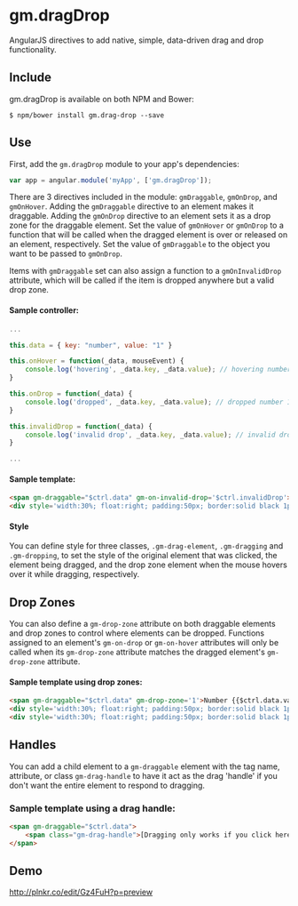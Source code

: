 # gm.dragDrop
AngularJS directives to add native, simple, data-driven drag and drop functionality.

## Include
gm.dragDrop is available on both NPM and Bower:

    $ npm/bower install gm.drag-drop --save

## Use
First, add the `gm.dragDrop` module to your app's dependencies:

```javascript
var app = angular.module('myApp', ['gm.dragDrop']);
```

There are 3 directives included in the module: `gmDraggable`, `gmOnDrop`, and `gmOnHover`. Adding the `gmDraggable` directive to an element makes it draggable. Adding the `gmOnDrop` directive to an element sets it as a drop zone for the draggable element. Set the value of `gmOnHover` or `gmOnDrop` to a function that will be called when the dragged element is over or released on an element, respectively. Set the value of `gmDraggable` to the object you want to be passed to `gmOnDrop`.

Items with `gmDraggable` set can also assign a function to a `gmOnInvalidDrop` attribute, which will be called if the item is dropped anywhere but a valid drop zone.

#### Sample controller:
```javascript
...

this.data = { key: "number", value: "1" }

this.onHover = function(_data, mouseEvent) {
    console.log('hovering', _data.key, _data.value); // hovering number 1
}

this.onDrop = function(_data) {
    console.log('dropped', _data.key, _data.value); // dropped number 1
}

this.invalidDrop = function(_data) {
    console.log('invalid drop', _data.key, _data.value); // invalid drop number 1
}

...
```

#### Sample template:
```html
<span gm-draggable="$ctrl.data" gm-on-invalid-drop='$ctrl.invalidDrop'>Number {{data.value}}</span>
<div style='width:30%; float:right; padding:50px; border:solid black 1px' gm-on-drop="$ctrl.onDrop" gm-on-hover='$ctrl.onHover'>Drop Area</div>
```

#### Style
You can define style for three classes, `.gm-drag-element`, `.gm-dragging` and `.gm-dropping`, to set the style of the original element that was clicked, the element being dragged, and the drop zone element when the mouse hovers over it while dragging, respectively.

## Drop Zones
You can also define a `gm-drop-zone` attribute on both draggable elements and drop zones to control where elements can be dropped. Functions assigned to an element's `gm-on-drop` or `gm-on-hover` attributes will only be called when its `gm-drop-zone` attribute matches the dragged element's `gm-drop-zone` attribute.

#### Sample template using drop zones:
```html
<span gm-draggable="$ctrl.data" gm-drop-zone='1'>Number {{$ctrl.data.value}}</span>
<div style='width:30%; float:right; padding:50px; border:solid black 1px' gm-on-drop="$ctrl.onDrop" gm-drop-zone='2'>Cannot Drop Here</div>
<div style='width:30%; float:right; padding:50px; border:solid black 1px' gm-on-drop="$ctrl.onDrop" gm-drop-zone='1'>Drops Allowed Here</div>
```

## Handles
You can add a child element to a `gm-draggable` element with the tag name, attribute, or class `gm-drag-handle` to have it act as the drag 'handle' if you don't want the entire element to respond to dragging.

### Sample template using a drag handle:
```html
<span gm-draggable="$ctrl.data">
	<span class="gm-drag-handle">[Dragging only works if you click here]</span> Number {{$ctrl.data.value}}
</span>
```

## Demo
http://plnkr.co/edit/Gz4FuH?p=preview
